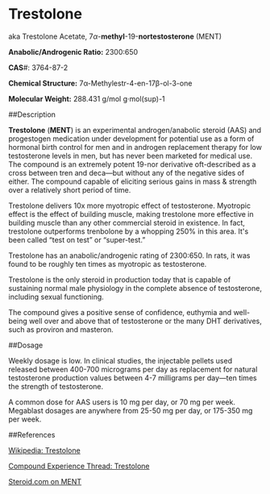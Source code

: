 # Trestolone

aka Trestolone Acetate, 7*α*\-**methyl**\-19-**nortestosterone** (MENT)

**Anabolic/Androgenic Ratio:** 2300:650  

**CAS**\#: 3764-87-2

**Chemical Structure:** 7α-Methylestr-4-en-17β-ol-3-one

**Molecular Weight:**  288.431 g/mol g·mol(sup)-1

##Description

**Trestolone** (**MENT**) is an experimental androgen/anabolic steroid (AAS) and progestogen medication under development for potential use as a form of hormonal birth control for men and in androgen replacement therapy for low testosterone levels in men, but has never been marketed for medical use. The compound is an extremely potent 19-nor derivative oft-described as a cross between tren and deca—but without any of the negative sides of either. The compound capable of eliciting serious gains in mass &amp; strength over a relatively short period of time.

Trestolone delivers 10x more myotropic effect of testosterone. Myotropic effect is the effect of building muscle, making trestolone more effective in building muscle than any other commercial steroid in existence. In fact, trestolone outperforms trenbolone by a whopping 250% in this area. It's been called “test on test” or “super-test.”

Trestolone has an anabolic/androgenic rating of 2300:650.  In rats, it was found to be roughly ten times as myotropic as testosterone.

Trestolone is the only steroid in production today that is capable of sustaining normal male physiology in the complete absence of testosterone, including sexual functioning.

The compound gives a positive sense of confidence, euthymia and well-being well over and above that of testosterone or the many DHT derivatives, such as proviron and masteron.


##Dosage

Weekly dosage is low. In clinical studies, the injectable pellets used released between 400-700 micrograms per day as replacement for natural testosterone production values between 4-7 milligrams per day—ten times the strength of testosterone.

A common dose for AAS users is 10 mg per day, or 70 mg per week. Megablast dosages are anywhere from 25-50 mg per day, or 175-350 mg per week.


##References

[Wikipedia: Trestolone](https://en.wikipedia.org/wiki/Trestolone)  
 
[Compound Experience Thread: Trestolone](https://www.reddit.com/r/steroids/comments/86t5st/compound_experience_saturday_trestolone_trest_ment/)  
  
[Steroid.com on MENT](https://www.steroid.com/MENT.php)